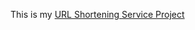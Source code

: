 This is my [URL Shortening Service Project]([https://www.google.com](https://roadmap.sh/projects/url-shortening-service) "URL Shortening Service Project")
